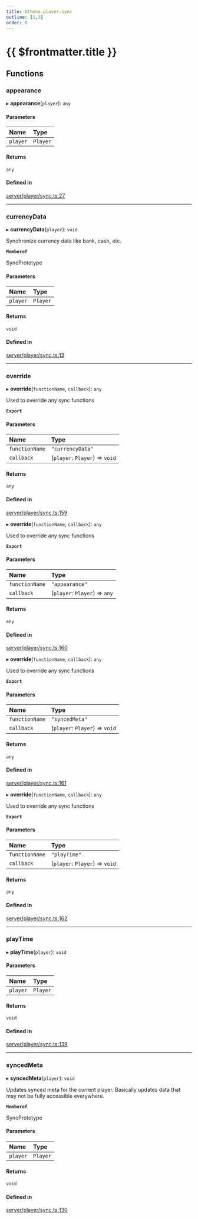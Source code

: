 ```yaml
---
title: Athena.player.sync
outline: [1,3]
order: 0
---
```


# {{ $frontmatter.title }}


## Functions

### appearance

▸ **appearance**(`player`): `any`

#### Parameters

| Name | Type |
| :------ | :------ |
| `player` | `Player` |

#### Returns

`any`

#### Defined in

[server/player/sync.ts:27](https://github.com/Stuyk/altv-athena/blob/9c488f0/src/core/server/player/sync.ts#L27)

___

### currencyData

▸ **currencyData**(`player`): `void`

Synchronize currency data like bank, cash, etc.

**`Memberof`**

SyncPrototype

#### Parameters

| Name | Type |
| :------ | :------ |
| `player` | `Player` |

#### Returns

`void`

#### Defined in

[server/player/sync.ts:13](https://github.com/Stuyk/altv-athena/blob/9c488f0/src/core/server/player/sync.ts#L13)

___

### override

▸ **override**(`functionName`, `callback`): `any`

Used to override any sync functions

**`Export`**

#### Parameters

| Name | Type |
| :------ | :------ |
| `functionName` | ``"currencyData"`` |
| `callback` | (`player`: `Player`) => `void` |

#### Returns

`any`

#### Defined in

[server/player/sync.ts:159](https://github.com/Stuyk/altv-athena/blob/9c488f0/src/core/server/player/sync.ts#L159)

▸ **override**(`functionName`, `callback`): `any`

Used to override any sync functions

**`Export`**

#### Parameters

| Name | Type |
| :------ | :------ |
| `functionName` | ``"appearance"`` |
| `callback` | (`player`: `Player`) => `any` |

#### Returns

`any`

#### Defined in

[server/player/sync.ts:160](https://github.com/Stuyk/altv-athena/blob/9c488f0/src/core/server/player/sync.ts#L160)

▸ **override**(`functionName`, `callback`): `any`

Used to override any sync functions

**`Export`**

#### Parameters

| Name | Type |
| :------ | :------ |
| `functionName` | ``"syncedMeta"`` |
| `callback` | (`player`: `Player`) => `void` |

#### Returns

`any`

#### Defined in

[server/player/sync.ts:161](https://github.com/Stuyk/altv-athena/blob/9c488f0/src/core/server/player/sync.ts#L161)

▸ **override**(`functionName`, `callback`): `any`

Used to override any sync functions

**`Export`**

#### Parameters

| Name | Type |
| :------ | :------ |
| `functionName` | ``"playTime"`` |
| `callback` | (`player`: `Player`) => `void` |

#### Returns

`any`

#### Defined in

[server/player/sync.ts:162](https://github.com/Stuyk/altv-athena/blob/9c488f0/src/core/server/player/sync.ts#L162)

___

### playTime

▸ **playTime**(`player`): `void`

#### Parameters

| Name | Type |
| :------ | :------ |
| `player` | `Player` |

#### Returns

`void`

#### Defined in

[server/player/sync.ts:139](https://github.com/Stuyk/altv-athena/blob/9c488f0/src/core/server/player/sync.ts#L139)

___

### syncedMeta

▸ **syncedMeta**(`player`): `void`

Updates synced meta for the current player.
Basically updates data that may not be fully accessible everywhere.

**`Memberof`**

SyncPrototype

#### Parameters

| Name | Type |
| :------ | :------ |
| `player` | `Player` |

#### Returns

`void`

#### Defined in

[server/player/sync.ts:130](https://github.com/Stuyk/altv-athena/blob/9c488f0/src/core/server/player/sync.ts#L130)
